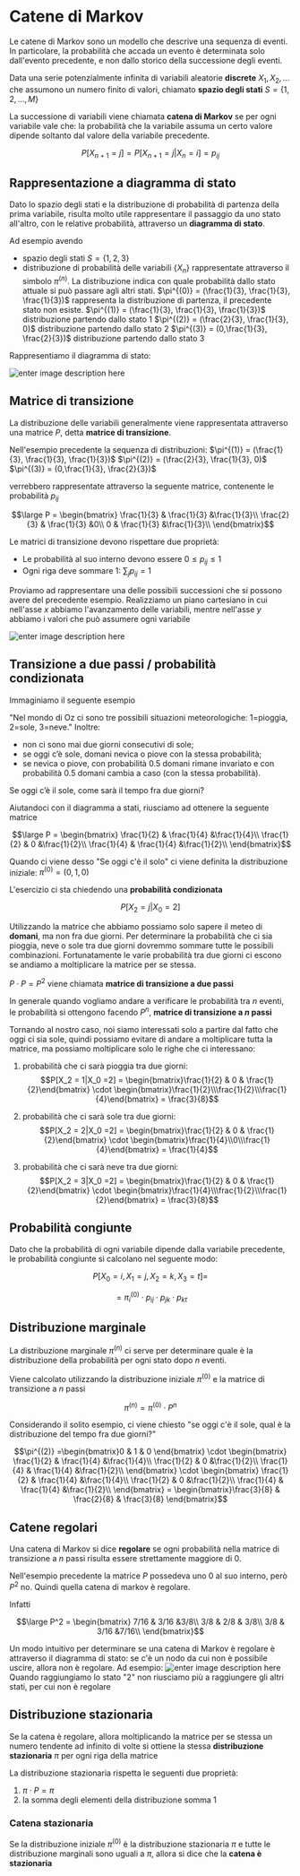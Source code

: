 ﻿# Catene di Markov

Le catene di Markov sono un modello che descrive una sequenza di eventi.
In particolare, la probabilità che accada un evento è determinata solo dall'evento precedente, e non dallo storico della successione degli eventi.

Data una serie potenzialmente infinita di variabili aleatorie **discrete** $X_1, X_2,...$ che assumono un numero finito di valori, chiamato **spazio degli stati** $S=\{1,2,..., M\}$

La successione di variabili viene chiamata **catena di Markov** se per ogni variabile vale che: la probabilità che la variabile assuma un certo valore dipende soltanto dal valore  della variabile precedente.

$$P[X_{n+1} = j] = P[X_{n+1} = j | X_n = i] = p_{ij}$$

## Rappresentazione a diagramma di stato

Dato lo spazio degli stati e la distribuzione di probabilità di partenza della prima variabile, risulta molto utile rappresentare il passaggio da uno stato all'altro, con le relative probabilità, attraverso un **diagramma di stato**.

Ad esempio avendo
- spazio degli stati $S = \{1,2,3\}$
- distribuzione di probabilità delle variabili $\{X_n\}$ rappresentate attraverso il simbolo $\pi^{(n)}$. La distribuzione indica con quale probabilità dallo stato attuale si può passare agli altri stati.
	$\pi^{(0)} = (\frac{1}{3}, \frac{1}{3}, \frac{1}{3})$	rappresenta la distribuzione di partenza, il precedente stato non esiste.
	$\pi^{(1)} = (\frac{1}{3}, \frac{1}{3}, \frac{1}{3})$ distribuzione partendo dallo stato 1
	$\pi^{(2)} = (\frac{2}{3}, \frac{1}{3}, 0)$	distribuzione partendo dallo stato 2
	$\pi^{(3)} = (0,\frac{1}{3}, \frac{2}{3})$ distribuzione partendo dallo stato 3
	
Rappresentiamo il diagramma di stato:

![enter image description here](https://i.ibb.co/jrWb261/image.png)

## Matrice di transizione

La distribuzione delle variabili generalmente viene rappresentata attraverso una matrice $P$, detta **matrice di transizione**.

Nell'esempio precedente la sequenza di distribuzioni:
$\pi^{(1)} = (\frac{1}{3}, \frac{1}{3}, \frac{1}{3})$
$\pi^{(2)} = (\frac{2}{3}, \frac{1}{3}, 0)$
$\pi^{(3)} = (0,\frac{1}{3}, \frac{2}{3})$

verrebbero rappresentate attraverso la seguente matrice, contenente le probabilità $p_{ij}$

$$\large P = \begin{bmatrix}
\frac{1}{3} & \frac{1}{3} &\frac{1}{3}\\
\frac{2}{3} & \frac{1}{3} &0\\
0 & \frac{1}{3} &\frac{1}{3}\\
\end{bmatrix}$$

Le matrici di transizione devono rispettare due proprietà:
- Le probabilità al suo interno devono essere $0\leq p_{ij}\leq 1$
- Ogni riga deve sommare 1: $\sum_{j} p_{ij} = 1$

Proviamo ad rappresentare una delle possibili successioni che si possono avere del precedente esempio.
Realizziamo un piano cartesiano in cui nell'asse $x$ abbiamo l'avanzamento delle variabili, mentre nell'asse $y$ abbiamo i valori che può assumere ogni variabile

![enter image description here](https://i.ibb.co/WPGbpBZ/image.png)

## Transizione a due passi / probabilità condizionata

Immaginiamo il seguente esempio

"Nel mondo di Oz ci sono tre possibili situazioni meteorologiche: 1=pioggia, 2=sole, 3=neve."
Inoltre:
- non ci sono mai due giorni consecutivi di sole;
- se oggi c’è sole, domani nevica o piove con la stessa probabilità;
- se nevica o piove, con probabilità 0.5 domani rimane invariato e con probabilità 0.5 domani cambia a caso (con la stessa probabilità).

Se oggi c’è il sole, come sarà il tempo fra due giorni?

Aiutandoci con il diagramma a stati, riusciamo ad ottenere la seguente matrice

$$\large P = \begin{bmatrix}
\frac{1}{2} & \frac{1}{4} &\frac{1}{4}\\
\frac{1}{2} & 0 &\frac{1}{2}\\
\frac{1}{4} & \frac{1}{4} &\frac{1}{2}\\
\end{bmatrix}$$


Quando ci viene desso "Se oggi c'è il solo" ci viene definita la distribuzione iniziale:
$\pi^{(0)} = (0, 1, 0)$

L'esercizio ci sta chiedendo una **probabilità condizionata**

$$P[X_2 = j|X_0 =2]$$

Utilizzando la matrice che abbiamo possiamo solo sapere il meteo di **domani**, ma non fra due giorni. Per determinare la probabilità che ci sia pioggia, neve o sole tra due giorni dovremmo sommare tutte le possibili combinazioni.
Fortunatamente le varie probabilità tra due giorni ci escono se andiamo a moltiplicare la matrice per se stessa.

$P \cdot P = P^2$ viene chiamata **matrice di transizione a due passi**

In generale quando vogliamo andare a verificare le probabilità tra $n$ eventi, le probabilità si ottengono facendo $P^n$, **matrice di transizione a $n$ passi**

Tornando al nostro caso, noi siamo interessati solo a partire dal fatto che oggi ci sia sole, quindi possiamo evitare di andare a moltiplicare tutta la matrice, ma possiamo moltiplicare solo le righe che ci interessano:

1. probabilità che ci sarà pioggia tra due giorni:
	$$P[X_2 = 1|X_0 =2] = \begin{bmatrix}\frac{1}{2} & 0 & \frac{1}{2}\end{bmatrix} \cdot \begin{bmatrix}\frac{1}{2}\\\frac{1}{2}\\\frac{1}{4}\end{bmatrix} = \frac{3}{8}$$

2. probabilità che ci sarà sole tra due giorni:
	$$P[X_2 = 2|X_0 =2] = \begin{bmatrix}\frac{1}{2} & 0 & \frac{1}{2}\end{bmatrix} \cdot \begin{bmatrix}\frac{1}{4}\\0\\\frac{1}{4}\end{bmatrix} = \frac{1}{4}$$

3. probabilità che ci sarà neve tra due giorni:
	$$P[X_2 = 3|X_0 =2] = \begin{bmatrix}\frac{1}{2} & 0 & \frac{1}{2}\end{bmatrix} \cdot \begin{bmatrix}\frac{1}{4}\\\frac{1}{2}\\\frac{1}{2}\end{bmatrix} = \frac{3}{8}$$

## Probabilità congiunte

Dato che la probabilità di ogni variabile dipende dalla variabile precedente, le probabilità congiunte si calcolano nel seguente modo:

$$P[X_0 = i, X_1 = j, X_2 = k, X_3 = t] =$$

$$= \pi^{(0)}_i \cdot p_{ij} \cdot p_{jk} \cdot p_{kt}$$


## Distribuzione marginale

La distribuzione marginale $\pi^{(n)}$ ci serve per determinare quale è la distribuzione della probabilità per ogni stato dopo $n$ eventi.

Viene calcolato utilizzando la distribuzione iniziale $\pi^{(0)}$ e la matrice di transizione a $n$ passi

$$\pi^{(n)} = \pi^{(0)} \cdot P^n$$

Considerando il solito esempio, ci viene chiesto "se oggi c'è il sole, qual è la distribuzione del tempo fra due giorni?"

$$\pi^{(2)} =\begin{bmatrix}0 & 1 & 0 \end{bmatrix} \cdot \begin{bmatrix}
\frac{1}{2} & \frac{1}{4} &\frac{1}{4}\\
\frac{1}{2} & 0 &\frac{1}{2}\\
\frac{1}{4} & \frac{1}{4} &\frac{1}{2}\\
\end{bmatrix}
\cdot
\begin{bmatrix}
\frac{1}{2} & \frac{1}{4} &\frac{1}{4}\\
\frac{1}{2} & 0 &\frac{1}{2}\\
\frac{1}{4} & \frac{1}{4} &\frac{1}{2}\\
\end{bmatrix} = \begin{bmatrix}\frac{3}{8} & \frac{2}{8} & \frac{3}{8} \end{bmatrix}$$


## Catene regolari

Una catena di Markov si dice **regolare** se ogni probabilità nella matrice di transizione a $n$ passi risulta essere strettamente maggiore di 0.

Nell'esempio precedente la matrice $P$ possedeva uno $0$ al suo interno, però $P^2$ no. Quindi quella catena di markov è regolare.

Infatti 

$$\large P^2 = \begin{bmatrix}
7/16 & 3/16 &3/8\\
3/8 & 2/8 & 3/8\\
3/8 & 3/16 &7/16\\
\end{bmatrix}$$

Un modo intuitivo per determinare se una catena di Markov è regolare è attraverso il diagramma di stato: se c'è un nodo da cui non è possibile uscire, allora non è regolare.
Ad esempio:
![enter image description here](https://i.ibb.co/gmK60q5/image.png)
Quando raggiungiamo lo stato "2" non riusciamo più a raggiungere gli altri stati, per cui non è regolare

## Distribuzione stazionaria

Se la catena è regolare, allora moltiplicando la matrice per se stessa un numero tendente ad infinito di volte si ottiene la stessa **distribuzione stazionaria** $\pi$ per ogni riga della matrice

La distribuzione stazionaria rispetta le seguenti due proprietà:
1. $\pi \cdot P = \pi$
2. la somma degli elementi della distribuzione somma 1


### Catena stazionaria

Se la distribuzione iniziale $\pi^{(0)}$ è la distribuzione stazionaria $\pi$ e tutte le distribuzione marginali sono uguali a $\pi$, allora si dice che la **catena è stazionaria**
